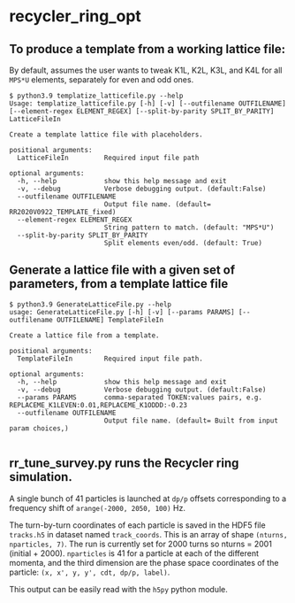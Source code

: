 # recycler_ring_opt

## To produce a template from a working lattice file:
By default, assumes the user wants to tweak K1L, K2L, K3L, and K4L for all ```MPS*U``` elements, separately for even and odd ones. 

```
$ python3.9 templatize_latticefile.py --help                  
Usage: templatize_latticefile.py [-h] [-v] [--outfilename OUTFILENAME] [--element-regex ELEMENT_REGEX] [--split-by-parity SPLIT_BY_PARITY] LatticeFileIn

Create a template lattice file with placeholders.

positional arguments:
  LatticeFileIn         Required input file path

optional arguments:
  -h, --help            show this help message and exit
  -v, --debug           Verbose debugging output. (default:False)
  --outfilename OUTFILENAME
                        Output file name. (default= RR2020V0922_TEMPLATE_fixed)
  --element-regex ELEMENT_REGEX
                        String pattern to match. (default: "MPS*U")
  --split-by-parity SPLIT_BY_PARITY
                        Split elements even/odd. (default: True)
```
## Generate a lattice file with a given set of parameters, from a template lattice file
``` 
$ python3.9 GenerateLatticeFile.py --help                                                                                 
usage: GenerateLatticeFile.py [-h] [-v] [--params PARAMS] [--outfilename OUTFILENAME] TemplateFileIn

Create a lattice file from a template.

positional arguments:
  TemplateFileIn        Required input file path.

optional arguments:
  -h, --help            show this help message and exit
  -v, --debug           Verbose debugging output. (default:False)
  --params PARAMS       comma-separated TOKEN:values pairs, e.g. REPLACEME_K1LEVEN:0.01,REPLACEME_K1ODDD:-0.23
  --outfilename OUTFILENAME
                        Output file name. (default= Built from input param choices,)


```

## rr_tune_survey.py runs the Recycler ring simulation.

A single bunch of 41 particles is launched at `dp/p` offsets corresponding to a frequency shift of `arange(-2000, 2050, 100)` Hz.

The turn-by-turn coordinates of each particle is saved in the HDF5 file `tracks.h5` in dataset named `track_coords`. This is an array of shape `(nturns, nparticles, 7)`. The run is currently set for 2000 turns so nturns = 2001 (initial + 2000). `nparticles` is 41 for a particle at each of the different momenta, and the third dimension are the phase space coordinates of the particle: `(x, x', y, y', cdt, dp/p, label)`.
 
This output can be easily read with the `h5py` python module.
